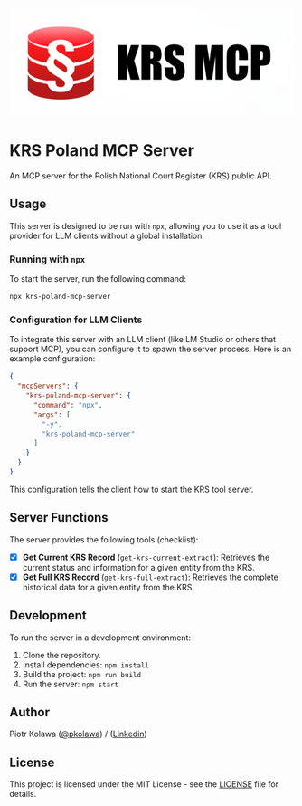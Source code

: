 ![logo](logo.png)

# KRS Poland MCP Server

An MCP server for the Polish National Court Register (KRS) public API.

## Usage

This server is designed to be run with `npx`, allowing you to use it as a tool provider for LLM clients without a global installation.

### Running with `npx`

To start the server, run the following command:

```bash
npx krs-poland-mcp-server
```

### Configuration for LLM Clients

To integrate this server with an LLM client (like LM Studio or others that support MCP), you can configure it to spawn the server process. Here is an example configuration:

```json
{
  "mcpServers": {
    "krs-poland-mcp-server": {
      "command": "npx",
      "args": [
        "-y",
        "krs-poland-mcp-server"
      ]
    }
  }
}
```

This configuration tells the client how to start the KRS tool server.

## Server Functions


The server provides the following tools (checklist):

- [x] **Get Current KRS Record** (`get-krs-current-extract`): Retrieves the current status and information for a given entity from the KRS.
- [x] **Get Full KRS Record** (`get-krs-full-extract`): Retrieves the complete historical data for a given entity from the KRS.

## Development

To run the server in a development environment:

1.  Clone the repository.
2.  Install dependencies: `npm install`
3.  Build the project: `npm run build`
4.  Run the server: `npm start`

## Author

Piotr Kolawa ([@pkolawa](https://github.com/pkolawa)) / ([Linkedin](https://linkedin.com/in/pkolawa))

## License

This project is licensed under the MIT License - see the [LICENSE](LICENSE) file for details.
